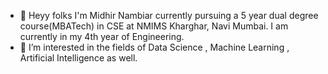 - 👋 Heyy folks I'm Midhir Nambiar currently pursuing a 5 year dual degree course(MBATech) in CSE at NMIMS Kharghar, Navi Mumbai. I am currently in my 4th year of Engineering.
- 👀 I’m interested in the fields of Data Science , Machine Learning , Artificial Intelligence as well.


<!---
Midhir12/Midhir12 is a ✨ special ✨ repository because its `README.md` (this file) appears on your GitHub profile.
You can click the Preview link to take a look at your changes.
--->
